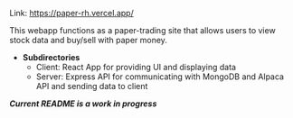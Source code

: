 Link: https://paper-rh.vercel.app/

This webapp functions as a paper-trading site that allows users to view stock data and buy/sell with paper money.

- **Subdirectories**
  - Client: React App for providing UI and displaying data
  - Server: Express API for communicating with MongoDB and Alpaca API and sending data to client

***Current README is a work in progress***
